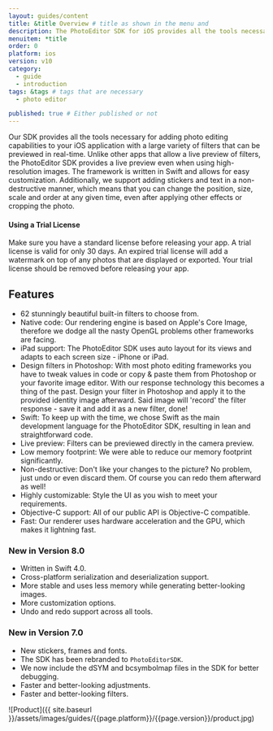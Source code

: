 ```yaml
---
layout: guides/content
title: &title Overview # title as shown in the menu and
description: The PhotoEditor SDK for iOS provides all the tools necessary to enhance your App with state-of-the-art photo editing features, effects, and assets.
menuitem: *title
order: 0
platform: ios
version: v10
category:
  - guide
  - introduction
tags: &tags # tags that are necessary
  - photo editor

published: true # Either published or not
---
```



Our SDK provides all the tools necessary for adding photo editing capabilities to your iOS application with a large variety of filters that can be previewed in real-time. Unlike other apps that allow a live preview of filters, the PhotoEditor SDK provides a live preview even when using high-resolution images. The framework is written in Swift and allows for easy customization.
Additionally, we support adding stickers and text in a non-destructive manner, which means that you can change the position, size, scale and order at any given time, even after applying other effects or cropping the photo.

<div class="documentation__disclaimer">
<h4 id="license-terms">Using a Trial License</h4>
Make sure you have a standard license before releasing your app. A trial license is valid for only 30 days. An expired trial license will add a watermark on top of any photos that are displayed or exported. Your trial license should be removed before releasing your app.
</div>

## Features

* 62 stunningly beautiful built-in filters to choose from.
* Native code: Our rendering engine is based on Apple's Core Image, therefore we dodge all the nasty OpenGL problems other frameworks are facing.
* iPad support: The PhotoEditor SDK uses auto layout for its views and adapts to each screen size - iPhone or iPad.
* Design filters in Photoshop: With most photo editing frameworks you have to tweak values in code or copy & paste them from Photoshop or your favorite image editor. With our response technology this becomes a thing of the past. Design your filter in Photoshop and apply it to the provided identity image afterward. Said image will 'record' the filter response - save it and add it as a new filter, done!
* Swift: To keep up with the time, we chose Swift as the main development language for the PhotoEditor SDK, resulting in lean and straightforward code.
* Live preview: Filters can be previewed directly in the camera preview.
* Low memory footprint: We were able to reduce our memory footprint significantly.
* Non-destructive: Don't like your changes to the picture? No problem, just undo or even discard them. Of course you can redo them afterward as well!
* Highly customizable: Style the UI as you wish to meet your requirements.
* Objective-C support: All of our public API is Objective-C compatible.
* Fast: Our renderer uses hardware acceleration and the GPU, which makes it lightning fast.

### New in Version 8.0

* Written in Swift 4.0.
* Cross-platform serialization and deserialization support.
* More stable and uses less memory while generating better-looking images.
* More customization options.
* Undo and redo support across all tools.

### New in Version 7.0

* New stickers, frames and fonts.
* The SDK has been rebranded to `PhotoEditorSDK`.
* We now include the dSYM and bcsymbolmap files in the SDK for better debugging.
* Faster and better-looking adjustments.
* Faster and better-looking filters.

![Product]({{ site.baseurl }}/assets/images/guides/{{page.platform}}/{{page.version}}/product.jpg)
